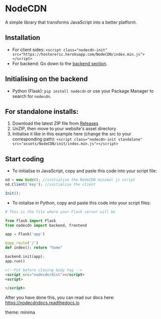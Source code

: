 # NodeCDN
A simple library that transforms JavaScript into a better platform.

## Installation
- For client sides: `<script class="nodecdn-init" src="https://hostereric.herokuapp.com/NodeCDN/index.min.js"></script>`
- For backend: Go down to the [backend section](https://github.com/WWEMGamer2/NodeCDN/blob/main/README.md#initialising-on-the-backend).

## Initialising on the backend
- Python (Flask):
  `pip install nodecdn` or use your Package Manager to search for `nodecdn`.
  
## For standalone installs:
1. Download the latest ZIP file from [Releases](https://github.com/WWEMGamer2/NodeCDN/releases/tag/StandaloneInstalls)
2. UnZIP, then move to your website's asset directory
3. Initialise it like in this example here (change the src to your corresponding path): `<script class="nodecdn-init standalone" src="assets/NodeCDN/init/index.min.js"></script>`

## Start coding
- To initialise in JavaScript, copy and paste this code into your script file:
```javascript
nd = new Node(); //initialise the NodeCDN minimal js script
nd.Client('key'); //initialise the client

Init();
```

- To initalise in Python, copy and paste this code into your script files:
```python
# This is the file where your Flask server will be

from flask import Flask
from nodecdn import backend, frontend

app = Flask('app')

@app.route('/')
def index(): return "home"

backend.init(app);
app.run()
```

```html
<!--Put before closing body tag -->
<script src="nodecdn/dist"></script>
<script>

</script>
```

After you have done this, you can read our docs here: https://nodecdndocs.readthedocs.io

theme: minima
